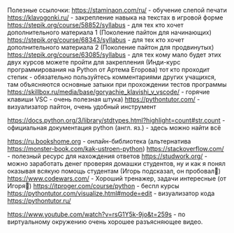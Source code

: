 Полезные ссылочки:
https://staminaon.com/ru/ - обучение слепой печати
https://klavogonki.ru/ - закрепление навыка на текстах в игровой форме
https://stepik.org/course/58852/syllabus - для тех кто хочет дополнительного материала 1 (Поколение пайтон для начинающих)
https://stepik.org/course/68343/syllabus - для тех кто хочет дополнительного материала 2 (Поколение пайтон для продвинутых)
https://stepik.org/course/63085/syllabus - для тех кому мало будет этих двух курсов можете пройти для закрепления (Инди-курс программирования на Python от Артема Егорова)
тот кто проходит степик - обязательно пользуйтесь комментариями других учащихся, там объясняются основные затыки при прохождении тестов программы
https://skillbox.ru/media/base/goryachie_klavishi_v_vscode/ - горячие клавиши VSC - очень полезная штука)
https://pythontutor.com/ - визуализатор пайтон, очень удобный инструмент

https://docs.python.org/3/library/stdtypes.html?highlight=count#str.count - официальная документация python (англ. яз.) - здесь можно найти всё

https://ru.bookshome.org - онлайн-библиотека (альтернатива https://monster-book.com/kak-ustroen-python)
https://stackoverflow.com/ - полезный ресурс для нахождения ответов
https://studwork.org/ - можно заработать денег проверяя домашки студентов, ну и как я понял оказывая всякую помощь студентам (Игорь подсказал, он пробовал🙂)
https://www.codewars.com/ - Хороший тренажер, задачи интересные (от Игоря🙂)
https://itproger.com/course/python - беспл курсы
https://pythontutor.com/visualize.html#mode=edit - визуализатор кода
https://pythontutor.ru/

https://www.youtube.com/watch?v=rsG1Y5k-9jo&t=259s - по виртуальному окружению очень хорошее разъясняющее видео.

